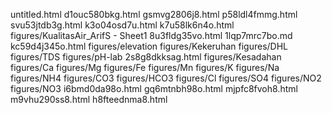 untitled.html
d1ouc580bkg.html
gsmvg2806j8.html
p58ldl4fmmg.html
svu53jtdb3g.html
k3o04osd7u.html
k7u58lk6n4o.html
figures/KualitasAir_ArifS - Sheet1
8u3fldg35vo.html
1lqp7mrc7bo.md
kc59d4j345o.html
figures/elevation
figures/Kekeruhan
figures/DHL
figures/TDS
figures/pH-lab
2s8g8dkksag.html
figures/Kesadahan
figures/Ca
figures/Mg
figures/Fe
figures/Mn
figures/K
figures/Na
figures/NH4
figures/CO3
figures/HCO3
figures/Cl
figures/SO4
figures/NO2
figures/NO3
i6bmd0da98o.html
gq6mtnbh98o.html
mjpfc8fvoh8.html
m9vhu290ss8.html
h8fteednma8.html
